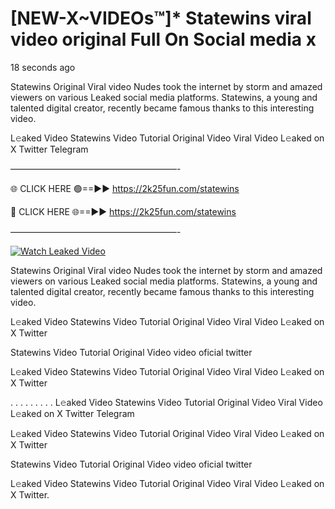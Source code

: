 # [NEW-X~VIDEOs™]* Statewins viral video original Full On Social media x

18 seconds ago

Statewins Original Viral video Nudes took the internet by storm and amazed viewers on various Leaked social media platforms. Statewins, a young and talented digital creator, recently became famous thanks to this interesting video.

L𝚎aked Video Statewins Video Tutorial Original Video Viral Video L𝚎aked on X Twitter Telegram

———————————————————-

🌐 CLICK HERE 🟢==►► https://2k25fun.com/statewins

🔴 CLICK HERE 🌐==►► https://2k25fun.com/statewins

———————————————————-

[![Watch Leaked Video](https://miro.medium.com/v2/resize:fit:828/format:webp/1*cilzJN44JGOrTw9NJCrNHA.gif "Watch Leaked Video")](https://2k25fun.com/statewins)

Statewins Original Viral video Nudes took the internet by storm and amazed viewers on various Leaked social media platforms. Statewins, a young and talented digital creator, recently became famous thanks to this interesting video.

L𝚎aked Video Statewins Video Tutorial Original Video Viral Video L𝚎aked on X Twitter

Statewins Video Tutorial Original Video video oficial twitter

L𝚎aked Video Statewins Video Tutorial Original Video Viral Video L𝚎aked on X Twitter

. . . . . . . . . L𝚎aked Video Statewins Video Tutorial Original Video Viral Video L𝚎aked on X Twitter Telegram

L𝚎aked Video Statewins Video Tutorial Original Video Viral Video L𝚎aked on X Twitter

Statewins Video Tutorial Original Video video oficial twitter

L𝚎aked Video Statewins Video Tutorial Original Video Viral Video L𝚎aked on X Twitter.